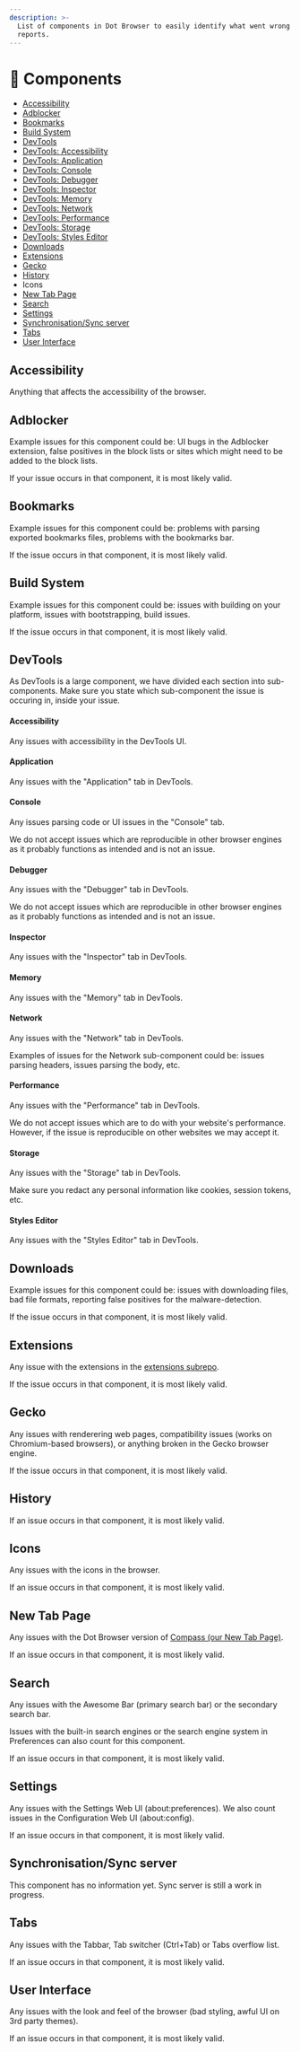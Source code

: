 ```yaml
---
description: >-
  List of components in Dot Browser to easily identify what went wrong in bug
  reports.
---
```


# 🧩 Components

* [Accessibility](components.md#accessibility)
* [Adblocker](components.md#adblocker)
* [Bookmarks](components.md#bookmarks)
* [Build System](components.md#build-system)
* [DevTools](components.md#devtools)
* [DevTools: Accessibility](components.md#accessibility-1)
* [DevTools: Application](components.md#application)
* [DevTools: Console](components.md#console)
* [DevTools: Debugger](components.md#debugger)
* [DevTools: Inspector](components.md#inspector)
* [DevTools: Memory](components.md#memory)
* [DevTools: Network](components.md#network)
* [DevTools: Performance](components.md#performance)
* [DevTools: Storage](components.md#storage)
* [DevTools: Styles Editor](components.md#styles-editor)
* [Downloads](components.md#downloads)
* [Extensions](components.md#extensions)
* [Gecko](components.md#extensions-1)
* [History](components.md#gecko-1)
* Icons
* [New Tab Page](components.md#history-1)
* [Search](components.md#new-tab-page-1)
* [Settings](components.md#settings)
* [Synchronisation/Sync server](components.md#synchronisation-sync-server)
* [Tabs](components.md#tabs)
* [User Interface](components.md#user-interface)

## Accessibility

Anything that affects the accessibility of the browser.

## Adblocker

Example issues for this component could be: UI bugs in the Adblocker extension, false positives in the block lists or sites which might need to be added to the block lists.

If your issue occurs in that component, it is most likely valid.

## Bookmarks

Example issues for this component could be: problems with parsing exported bookmarks files, problems with the bookmarks bar.

If the issue occurs in that component, it is most likely valid.

## Build System

Example issues for this component could be: issues with building on your platform, issues with bootstrapping, build issues.

If the issue occurs in that component, it is most likely valid.

## DevTools

As DevTools is a large component, we have divided each section into sub-components. Make sure you state which sub-component the issue is occuring in, inside your issue.

#### Accessibility

Any issues with accessibility in the DevTools UI.

#### Application

Any issues with the "Application" tab in DevTools.

#### Console

Any issues parsing code or UI issues in the "Console" tab.

We do not accept issues which are reproducible in other browser engines as it probably functions as intended and is not an issue.

#### Debugger

Any issues with the "Debugger" tab in DevTools.

We do not accept issues which are reproducible in other browser engines as it probably functions as intended and is not an issue.

#### Inspector

Any issues with the "Inspector" tab in DevTools.

#### Memory

Any issues with the "Memory" tab in DevTools.

#### Network

Any issues with the "Network" tab in DevTools.

Examples of issues for the Network sub-component could be: issues parsing headers, issues parsing the body, etc.

#### Performance

Any issues with the "Performance" tab in DevTools.

We do not accept issues which are to do with your website's performance. However, if the issue is reproducible on other websites we may accept it.

#### Storage

Any issues with the "Storage" tab in DevTools.

Make sure you redact any personal information like cookies, session tokens, etc.

#### Styles Editor

Any issues with the "Styles Editor" tab in DevTools.

## Downloads

Example issues for this component could be: issues with downloading files, bad file formats, reporting false positives for the malware-detection.

If the issue occurs in that component, it is most likely valid.

## Extensions

Any issue with the extensions in the [extensions subrepo](https://github.com/dothq/browser/tree/main/extensions).

If the issue occurs in that component, it is most likely valid.

## Gecko

Any issues with renderering web pages, compatibility issues \(works on Chromium-based browsers\), or anything broken in the Gecko browser engine.

If the issue occurs in that component, it is most likely valid.

## History

If an issue occurs in that component, it is most likely valid.

## Icons

Any issues with the icons in the browser.

If an issue occurs in that component, it is most likely valid.

## New Tab Page

Any issues with the Dot Browser version of [Compass \(our New Tab Page\)](https://github.com/dothq/ntp).

If an issue occurs in that component, it is most likely valid.

## Search

Any issues with the Awesome Bar \(primary search bar\) or the secondary search bar.

Issues with the built-in search engines or the search engine system in Preferences can also count for this component.

If an issue occurs in that component, it is most likely valid.

## Settings

Any issues with the Settings Web UI \(about:preferences\). We also count issues in the Configuration Web UI \(about:config\).

If an issue occurs in that component, it is most likely valid.

## Synchronisation/Sync server

This component has no information yet. Sync server is still a work in progress.

## Tabs

Any issues with the Tabbar, Tab switcher \(Ctrl+Tab\) or Tabs overflow list.

If an issue occurs in that component, it is most likely valid.

## User Interface

Any issues with the look and feel of the browser \(bad styling, awful UI on 3rd party themes\).

If an issue occurs in that component, it is most likely valid.



#### 

